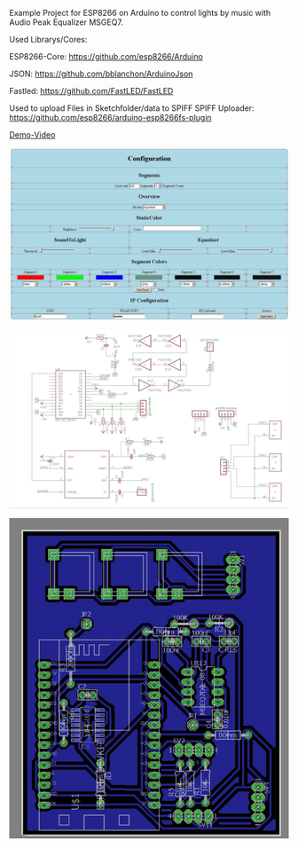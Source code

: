 Example Project for ESP8266 on Arduino to control lights by music with Audio Peak Equalizer MSGEQ7.

Used Librarys/Cores:

ESP8266-Core: https://github.com/esp8266/Arduino

JSON: https://github.com/bblanchon/ArduinoJson

Fastled: https://github.com/FastLED/FastLED

Used to upload Files in Sketchfolder/data to SPIFF 
SPIFF Uploader: https://github.com/esp8266/arduino-esp8266fs-plugin


[Demo-Video](https://www.youtube.com/watch?v=mlMS-kUvTjY)

![ExamplePicture](https://github.com/schuppeste/Sofaleds/blob/master/example.jpg)

![Schematic](https://github.com/schuppeste/Sofaleds/blob/master/schematic.jpg)

![ExampleBoard](https://github.com/schuppeste/Sofaleds/blob/master/board.jpg)
